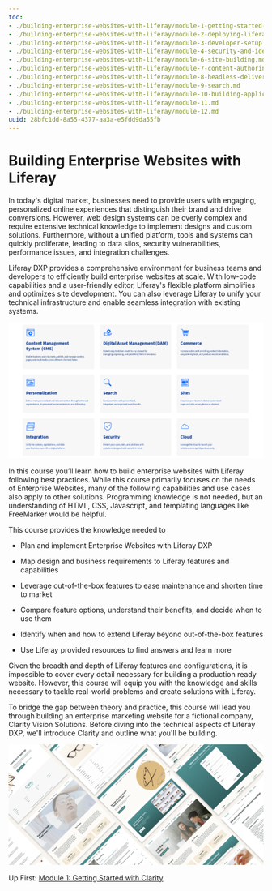 ```yaml
---
toc:
- ./building-enterprise-websites-with-liferay/module-1-getting-started-with-clarity.md
- ./building-enterprise-websites-with-liferay/module-2-deploying-liferay.md
- ./building-enterprise-websites-with-liferay/module-3-developer-setup.md
- ./building-enterprise-websites-with-liferay/module-4-security-and-identity-management.md
- ./building-enterprise-websites-with-liferay/module-6-site-building.md
- ./building-enterprise-websites-with-liferay/module-7-content-authoring-and-management.md
- ./building-enterprise-websites-with-liferay/module-8-headless-delivery.md
- ./building-enterprise-websites-with-liferay/module-9-search.md
- ./building-enterprise-websites-with-liferay/module-10-building-applications.md
- ./building-enterprise-websites-with-liferay/module-11.md
- ./building-enterprise-websites-with-liferay/module-12.md
uuid: 28bfc1dd-8a55-4377-aa3a-e5fdd9da55fb
---
```

# Building Enterprise Websites with Liferay

In today's digital market, businesses need to provide users with engaging, personalized online experiences that distinguish their brand and drive conversions. However, web design systems can be overly complex and require extensive technical knowledge to implement designs and custom solutions. Furthermore, without a unified platform, tools and systems can quickly proliferate, leading to data silos, security vulnerabilities, performance issues, and integration challenges.

Liferay DXP provides a comprehensive environment for business teams and developers to efficiently build enterprise websites at scale. With low-code capabilities and a user-friendly editor, Liferay's flexible platform simplifies and optimizes site development. You can also leverage Liferay to unify your technical infrastructure and enable seamless integration with existing systems.

![Liferay's flexible and robust DXP provides the tools for optimizing site development.](./building-enterprise-websites-with-liferay/images/01.png)

<!--TASK: Replace temp img.-->

In this course you’ll learn how to build enterprise websites with Liferay following best practices. While this course primarily focuses on the needs of Enterprise Websites, many of the following capabilities and use cases also apply to other solutions. Programming knowledge is not needed, but an understanding of HTML, CSS, Javascript, and templating languages like FreeMarker would be helpful.

This course provides the knowledge needed to

* Plan and implement Enterprise Websites with Liferay DXP

* Map design and business requirements to Liferay features and capabilities

* Leverage out-of-the-box features to ease maintenance and shorten time to market

* Compare feature options, understand their benefits, and decide when to use them

* Identify when and how to extend Liferay beyond out-of-the-box features

* Use Liferay provided resources to find answers and learn more

Given the breadth and depth of Liferay features and configurations, it is impossible to cover every detail necessary for building a production ready website. However, this course will equip you with the knowledge and skills necessary to tackle real-world problems and create solutions with Liferay.

To bridge the gap between theory and practice, this course will lead you through building an enterprise marketing website for a fictional company, Clarity Vision Solutions. Before diving into the technical aspects of Liferay DXP, we'll introduce Clarity and outline what you'll be building. <!--TASK: improve rigid transition-->

![This course will lead you through building an enterprise marketing website for a fictional company, Clarity Vision Solutions.](./building-enterprise-websites-with-liferay/images/02.png)

Up First: [Module 1: Getting Started with Clarity](./building-enterprise-websites-with-liferay/module-1-getting-started-with-clarity.md)
